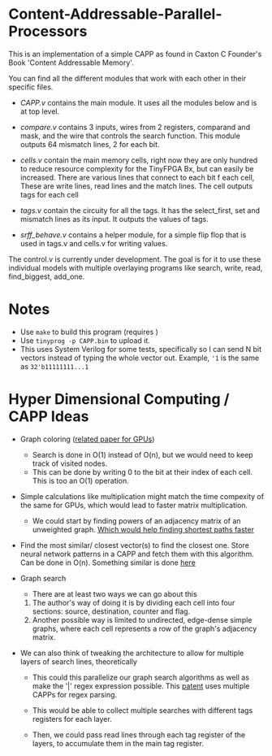 # Content-Addressable-Parallel-Processors
This is an implementation of a simple CAPP as found in Caxton C Founder's Book 'Content Addressable Memory'.

You can find all the different modules that work with each other in their specific files.

- *CAPP.v* contains the main module. It uses all the modules below and is at top level.

- *compare.v* contains 3 inputs, wires from 2 registers, comparand and mask, and the wire that controls the search function. This module outputs 64 mismatch lines, 2 for each bit.

- *cells.v* contain the main memory cells, right now they are only hundred to reduce resource complexity for the TinyFPGA Bx, but can easily be increased. There are various lines that connect to each bit f each cell, These are write lines, read lines and the match lines. The cell outputs tags for each cell

- *tags.v* contain the circuity for all the tags. It has the select_first, set and mismatch lines as its input. It outputs the values of tags.

- *srff_behave.v* contains a helper module, for a simple flip flop that is used in tags.v and cells.v for writing values.

The control.v is currently under development. The goal is for it to use these individual models with multiple overlaying programs like search, write, read, find_biggest, add_one.

# Notes
- Use `make` to build this program (requires )
- Use `tinyprog -p CAPP.bin` to upload it.
- This uses System Verilog for some tests, specifically so I can send N bit vectors instead of typing the whole vector out. Example, `'1` is the same as `32'b11111111...1`
  

# Hyper Dimensional Computing / CAPP Ideas


- Graph coloring ([related paper for GPUs](https://people.eecs.berkeley.edu/~aydin/coloring.pdf)) 
  - Search is done in O(1) instead of O(n), but we would need to keep track of visited nodes. 
  - This can be done by writing 0 to the bit at their index of each cell. This is too an O(1) operation.

- Simple calculations like multiplication might match the time compexity of the same for GPUs, which would lead to faster matrix multiplication. 
   - We could start by finding powers of an adjacency matrix of an unweighted graph. [Which would help finding shortest paths faster ](https://people.cs.umass.edu/~barring/cs575f16/lecture/11.pdf) 
- Find the most similar/ closest vector(s) to find the closest one. Store neural network patterns in a CAPP and fetch them with this algorithm. Can be done in O(n). Something similar is done [here](http://moimani.weebly.com/uploads/2/3/8/6/23860882/nvmw2017.pdf)
- Graph search
  - There are at least two ways we can go about this
   1. The author's way of doing it is by dividing each cell into four sections: source, destination, counter and flag.
   2. Another possible way is limited to undirected, edge-dense simple graphs, where each cell represents a row of the graph's adjacency matrix. 
   
- We can also think of tweaking the architecture to allow for multiple layers of search lines, theoretically
  
  - This could this parallelize our graph search algorithms as well as make the '|' regex expression possible. This [patent](https://patents.google.com/patent/US7225188) uses multiple CAPPs for regex parsing.
  
  - This would be able to collect multiple searches with different tags registers for each layer. 
  
  - Then, we could pass read lines through each tag register of the layers, to accumulate them in the main tag register. 
  
  
 